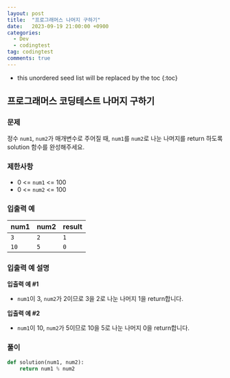 ```yaml
---
layout: post
title:  "프로그래머스 나머지 구하기"
date:   2023-09-19 21:00:00 +0900
categories:
  - Dev
  - codingtest
tag: codingtest
comments: true
---
```


* this unordered seed list will be replaced by the toc
{:toc}

## 프로그래머스 코딩테스트 나머지 구하기

### 문제

정수 `num1`, `num2`가 매개변수로 주어질 때, `num1`를 `num2`로 나눈 나머지를 return 하도록 solution 함수를 완성해주세요.

### 제한사항

- 0 <= `num1` <= 100
- 0 <= `num2` <= 100

### 입출력 예

| num1 | num2 |	result |
| --- | --- | --- |
| `3` | `2` |	`1` |
| `10` | `5` |	`0` |

### 입출력 예 설명

**입출력 예 #1**
- `num1`이 3, `num2`가 2이므로 3을 2로 나눈 나머지 1을 return합니다.

**입출력 예 #2**
- `num1`이 10, `num2`가 5이므로 10을 5로 나눈 나머지 0을 return합니다.

### 풀이

```py
def solution(num1, num2):
    return num1 % num2
```